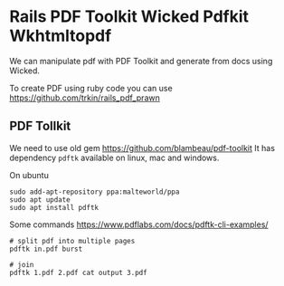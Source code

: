 # Rails PDF Toolkit Wicked Pdfkit Wkhtmltopdf

We can manipulate pdf with PDF Toolkit and generate from docs using Wicked.

To create PDF using ruby code you can use https://github.com/trkin/rails_pdf_prawn

## PDF Tollkit

We need to use old gem https://github.com/blambeau/pdf-toolkit
It has dependency `pdftk` available on linux, mac and windows.

On ubuntu

```
sudo add-apt-repository ppa:malteworld/ppa
sudo apt update
sudo apt install pdftk
```

Some commands https://www.pdflabs.com/docs/pdftk-cli-examples/

```
# split pdf into multiple pages
pdftk in.pdf burst

# join
pdftk 1.pdf 2.pdf cat output 3.pdf
```
